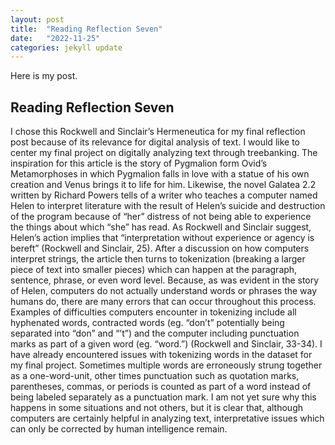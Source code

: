```yaml
---
layout: post
title:  "Reading Reflection Seven"
date:   "2022-11-25" 
categories: jekyll update
---
```


Here is my post.

## Reading Reflection Seven

I chose this Rockwell and Sinclair’s Hermeneutica for my final reflection post because of its relevance for digital analysis of text.  I would like to center my final project on digitally analyzing text through treebanking.  The inspiration for this article is the story of Pygmalion form Ovid’s Metamorphoses in which Pygmalion falls in love with a statue of his own creation and Venus brings it to life for him.  Likewise, the novel Galatea 2.2 written by Richard Powers tells of a writer who teaches a computer named Helen to interpret literature with the result of Helen’s suicide and destruction of the program because of “her” distress of not being able to experience the things about which “she” has read.  As Rockwell and Sinclair suggest, Helen’s action implies that “interpretation without experience or agency is bereft” (Rockwell and Sinclair, 25).  After a discussion on how computers interpret strings, the article then turns to tokenization (breaking a larger piece of text into smaller pieces) which can happen at the paragraph, sentence, phrase, or even word level.  Because, as was evident in the story of Helen, computers do not actually understand words or phrases the way humans do, there are many errors that can occur throughout this process.  Examples of difficulties computers encounter in tokenizing include all hyphenated words, contracted words (eg. “don’t” potentially being separated into “don” and “’t”) and the computer including punctuation marks as part of a given word (eg. “word.”) (Rockwell and Sinclair, 33-34).  I have already encountered issues with tokenizing words in the dataset for my final project.  Sometimes multiple words are erroneously strung together as a one-word-unit, other times punctuation such as quotation marks, parentheses, commas, or periods is counted as part of a word instead of being labeled separately as a punctuation mark.  I am not yet sure why this happens in some situations and not others, but it is clear that, although computers are certainly helpful in analyzing text, interpretative issues which can only be corrected by human intelligence remain. 
